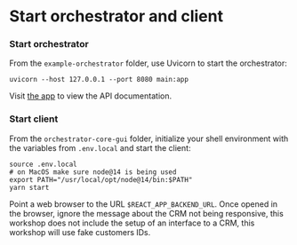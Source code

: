# Start orchestrator and client

### Start orchestrator

From the `example-orchestrator` folder, use Uvicorn to start the orchestrator:

```shell
uvicorn --host 127.0.0.1 --port 8080 main:app
```

Visit [the app](http://127.0.0.1:8080/api/redoc) to view the API documentation.

### Start client

From the `orchestrator-core-gui` folder, initialize your shell environment with
the variables from `.env.local` and start the client:

```
source .env.local
# on MacOS make sure node@14 is being used
export PATH="/usr/local/opt/node@14/bin:$PATH"
yarn start
```

Point a web browser to the URL `$REACT_APP_BACKEND_URL`. Once opened in the
browser, ignore the message about the CRM not being responsive, this workshop
does not include the setup of an interface to a CRM, this workshop will use
fake customers IDs.
